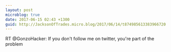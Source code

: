 ```yaml
---
layout: post
microblog: true
date: 2017-06-15 02:43 +1300
guid: http://JacksonOfTrades.micro.blog/2017/06/14/t874985613383966720.html
---
```

RT @GonzoHacker: If you don't follow me on twitter, you're part of the problem
